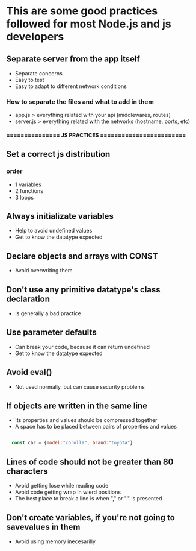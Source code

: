 # This are some good practices followed for most Node.js and js developers

## Separate server from the app itself

- Separate concerns
- Easy to test
- Easy to adapt to different network conditions

### How to separate the files and what to add in them

- app.js > everything related with your api (middlewares, routes)
- server.js > everything related with the networks (hostname, ports, etc)

#### =============== JS PRACTICES ========================

## Set a correct js distribution

### order

- 1 variables
- 2 functions
- 3 loops

## Always initializate variables

- Help to avoid undefined values
- Get to know the datatype expected

## Declare objects and arrays with CONST

- Avoid overwriting them

## Don't use any primitive datatype's class declaration

- Is generally a bad practice

## Use parameter defaults

- Can break your code, because it can return undefined
- Get to know the datatype expected

## Avoid eval()

- Not used normally, but can cause security problems

## If objects are written in the same line

- Its properties and values should be compressed together
- A space has to be placed between pairs of properties and values

```JavaScript

  const car = {model:"corolla", brand:"toyota"}
```

## Lines of code should not be greater than 80 characters

- Avoid getting lose while reading code
- Avoid code getting wrap in wierd positions
- The best place to break a line is when "," or "." is presented

## Don't create variables, if you're not going to savevalues in them

- Avoid using memory inecesarilly
